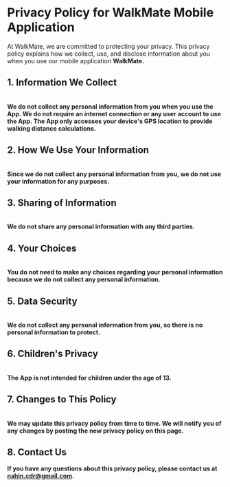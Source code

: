 # Privacy Policy for WalkMate Mobile Application



At WalkMate, we are committed to protecting your privacy. This privacy policy explains how we collect, use, and disclose information about you when you use our mobile application <b>WalkMate<b>.

## 1. Information We Collect
<br>
We do not collect any personal information from you when you use the App. We do not require an internet connection or any user account to use the App. The App only accesses your device's GPS location to provide walking distance calculations.

## 2. How We Use Your Information
<br>
Since we do not collect any personal information from you, we do not use your information for any purposes.

## 3. Sharing of Information
<br>
We do not share any personal information with any third parties.

## 4. Your Choices
<br>
You do not need to make any choices regarding your personal information because we do not collect any personal information.

## 5. Data Security
<br>
We do not collect any personal information from you, so there is no personal information to protect.

## 6. Children's Privacy
<br>
The App is not intended for children under the age of 13.

## 7. Changes to This Policy
<br>
We may update this privacy policy from time to time. We will notify you of any changes by posting the new privacy policy on this page.

## 8. Contact Us
If you have any questions about this privacy policy, please contact us at nahin.cdr@gmail.com.
